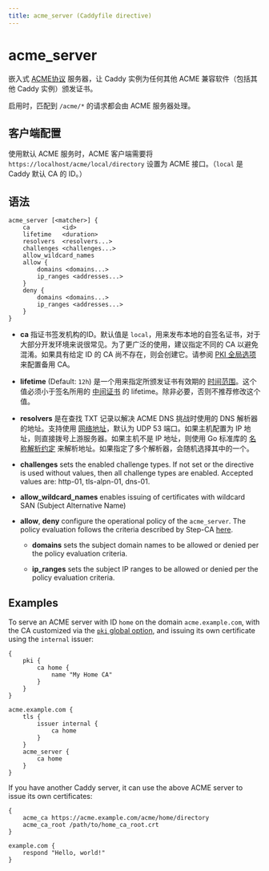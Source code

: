 ```yaml
---
title: acme_server (Caddyfile directive)
---
```


# acme_server

嵌入式 [ACME协议](https://tools.ietf.org/html/rfc8555) 服务器，让 Caddy 实例为任何其他 ACME 兼容软件（包括其他 Caddy 实例）颁发证书。

启用时，匹配到 `/acme/*` 的请求都会由 ACME 服务器处理。

<h2 id="client-configuration">
	客户端配置
</h2>

使用默认 ACME 服务时，ACME 客户端需要将 `https://localhost/acme/local/directory` 设置为 ACME 接口。（`local` 是 Caddy 默认 CA 的 ID。）

<h2 id="syntax">
	语法
</h2>

```caddy-d
acme_server [<matcher>] {
	ca         <id>
	lifetime   <duration>
	resolvers  <resolvers...>
	challenges <challenges...>
	allow_wildcard_names
	allow {
		domains <domains...>
		ip_ranges <addresses...>
	}
	deny {
		domains <domains...>
		ip_ranges <addresses...>
	}
}
```

- **ca** 指证书签发机构的ID。默认值是 `local`，用来发布本地的自签名证书，对于大部分开发环境来说很常见。为了更广泛的使用，建议指定不同的 CA 以避免混淆。如果具有给定 ID 的 CA 尚不存在，则会创建它。请参阅 [PKI 全局选项](/docs/caddyfile/options#pki-options) 来配置备用 CA。

- **lifetime** (Default: `12h`) 是一个用来指定所颁发证书有效期的 [时间范围](/docs/conventions#durations)。这个值必须小于签名所用的 [中间证书](/docs/caddyfile/options#intermediate-lifetime) 的 lifetime。除非必要，否则不推荐修改这个值。

- **resolvers** 是在查找 TXT 记录以解决 ACME DNS 挑战时使用的 DNS 解析器的地址。支持使用 [网络地址](/docs/conventions#network-addresses)，默认为 UDP 53 端口。如果主机配置为 IP 地址，则直接拨号上游服务器。如果主机不是 IP 地址，则使用 Go 标准库的 [名称解析约定](https://golang.org/pkg/net/#hdr-Name_Resolution) 来解析地址。如果指定了多个解析器，会随机选择其中的一个。

- **challenges** sets the enabled challenge types. If not set or the directive is used without values, then all challenge types are enabled. Accepted values are: http-01, tls-alpn-01, dns-01.

- **allow_wildcard_names** enables issuing of certificates with wildcard SAN (Subject Alternative Name)

- **allow**, **deny** configure the operational policy of the `acme_server`. The policy evaluation follows the criteria described by Step-CA [here](https://smallstep.com/docs/step-ca/policies/#policy-evaluation).

	- **domains** sets the subject domain names to be allowed or denied per the policy evaluation criteria.

	- **ip_ranges** sets the subject IP ranges to be allowed or denied per the policy evaluation criteria.

## Examples

To serve an ACME server with ID `home` on the domain `acme.example.com`, with the CA customized via the [`pki` global option](/docs/caddyfile/options#pki-options), and issuing its own certificate using the `internal` issuer:

```caddy
{
	pki {
		ca home {
			name "My Home CA"
		}
	}
}

acme.example.com {
	tls {
		issuer internal {
			ca home
		}
	}
	acme_server {
		ca home
	}
}
```

If you have another Caddy server, it can use the above ACME server to issue its own certificates:

```caddy
{
	acme_ca https://acme.example.com/acme/home/directory
	acme_ca_root /path/to/home_ca_root.crt
}

example.com {
	respond "Hello, world!"
}
```
